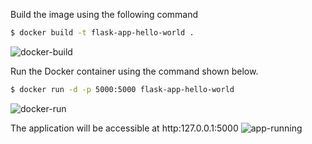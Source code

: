 Build the image using the following command

```bash
$ docker build -t flask-app-hello-world . 
```
![docker-build](https://user-images.githubusercontent.com/59412013/195299902-48af43aa-4f82-4980-afc0-9202184c71af.png)




Run the Docker container using the command shown below.

```bash
$ docker run -d -p 5000:5000 flask-app-hello-world
```
![docker-run](https://user-images.githubusercontent.com/59412013/195299956-27ddfadf-cf6f-4124-ab31-d798ca972a93.png)



The application will be accessible at http:127.0.0.1:5000 
![app-running](https://user-images.githubusercontent.com/59412013/195300009-d1728edd-3144-48c7-a62c-8d9e748da8ff.png)
